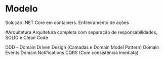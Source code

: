 # Modelo

Solução .NET Core em containers.
Enfileiramento de ações

#Arquitetura
  Arquitetura completa com separação de responsabilidades, SOLID e Clean Code
  
  DDD – Domain Driven Design (Camadas e Domain Model Pattern)
  Domain Events
  Domain Notifications
  CQRS (Com consistência imediata)
